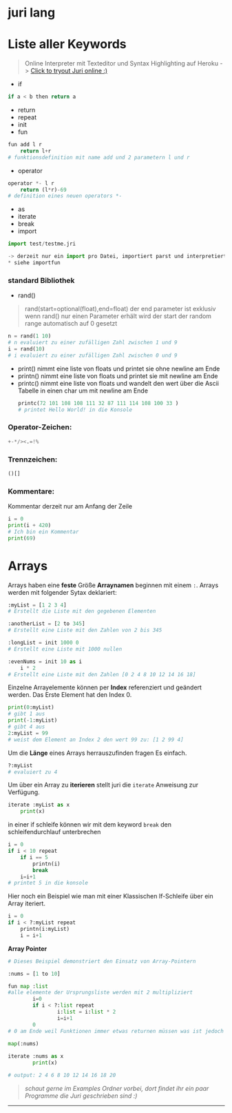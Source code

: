 # juri lang
# Liste aller Keywords

>Online Interpreter mit Texteditor und Syntax Highlighting auf Heroku
-> [Click to tryout Juri online :)](https://tryjuribeta.herokuapp.com/)


* if
```python
if a < b then return a
```
* return
* repeat
* init
* fun
```python
fun add l r
	return l+r
# funktionsdefinition mit name add und 2 parametern l und r

```
* operator
```python
operator *- l r
	return (l*r)-69
# definition eines neuen operators *- 

```
* as
* iterate
* break
* import
```python
import test/testme.jri

-> derzeit nur ein import pro Datei, importiert parst und interpretiert den Inhalt der anderen Datei
* siehe importfun
```
### standard Bibliothek
* rand()
> rand(start=optional(float),end=float)
> der end parameter ist exklusiv
wenn rand() nur einen Parameter erhält wird der start der random range automatisch auf 0 gesetzt
```python
n = rand(1 10)
# n evaluiert zu einer zufälligen Zahl zwischen 1 und 9
i = rand(10)
# i evaluiert zu einer zufälligen Zahl zwischen 0 und 9
```
* print()
	nimmt eine liste von floats und printet sie ohne newline am Ende
* printn()
	nimmt eine liste von floats und printet sie mit newline am Ende
* printc()
	nimmt eine liste von floats und wandelt den wert über die Ascii Tabelle in einen char um mit newline am Ende
	```python
	printc(72 101 108 108 111 32 87 111 114 108 100 33 )
	# printet Hello World! in die Konsole
	```
### Operator-Zeichen:
```python
+-*/><.=!%
```

### Trennzeichen:
```python
()[]
```

### Kommentare:
Kommentar derzeit nur am Anfang der Zeile
```python
i = 0
print(i + 420)
# Ich bin ein Kommentar
print(69)
```


# Arrays
Arrays haben eine **feste** Größe
**Arraynamen** beginnen mit einem ```:```.
Arrays werden mit folgender Sytax deklariert:
```python
:myList = [1 2 3 4]          
# Erstellt die Liste mit den gegebenen Elementen

:anotherList = [2 to 345]    
# Erstellt eine Liste mit den Zahlen von 2 bis 345

:longList = init 1000 0      
# Erstellt eine Liste mit 1000 nullen

:evenNums = init 10 as i
    i * 2                    
# Erstellt eine Liste mit den Zahlen [0 2 4 8 10 12 14 16 18] 
```

Einzelne Arrayelemente können per **Index** referenziert und geändert werden.  Das Erste Element hat den Index 0.
```python
print(0:myList)     
# gibt 1 aus
print(-1:myList)    
# gibt 4 aus
2:myList = 99 
# weist dem Element an Index 2 den wert 99 zu: [1 2 99 4]
```

Um die **Länge** eines Arrays herrauszufinden fragen Es einfach.
```python
?:myList            
# evaluiert zu 4
```

Um über ein Array zu **iterieren** stellt juri die ```iterate``` Anweisung zur Verfügung.
```python
iterate :myList as x
    print(x)
```

in einer if schleife können wir mit dem keyword ```break``` den schleifendurchlauf unterbrechen
```python
i = 0
if i < 10 repeat
	if i == 5
		printn(i)
		break
	i=i+1
# printet 5 in die konsole
```


Hier noch ein Beispiel wie man mit einer Klassischen If-Schleife über ein Array iteriert.
```python
i = 0
if i < ?:myList repeat
    printn(i:myList)
    i = i+1
```

**Array Pointer**
```python
# Dieses Beispiel demonstriert den Einsatz von Array-Pointern

:nums = [1 to 10]

fun map :list
#alle elemente der Ursprungsliste werden mit 2 multipliziert
        i=0
        if i < ?:list repeat
                i:list = i:list * 2
                i=i+1
        0	
# 0 am Ende weil Funktionen immer etwas returnen müssen was ist jedoch egal
                
map(:nums)

iterate :nums as x
        print(x)

# output: 2 4 6 8 10 12 14 16 18 20
```


>*schaut gerne im Examples Ordner vorbei, dort findet ihr ein paar Programme die Juri geschrieben sind :)*
___

	

